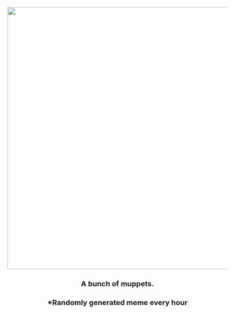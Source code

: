 <p align="center">
        <img src="https://i.imgur.com/Tbvs54F.jpg" width="600" height="600">
        </p>
        <h3 align="center">A bunch of muppets.</h3>
        <h3 align="center">*Randomly generated meme every hour</h3>
    